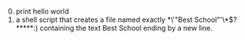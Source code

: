 0. print hello world
7.  a shell script that creates a file named exactly \*\\'"Best School"\'\\*$\?\*\*\*\*\*:) containing the text Best School ending by a new line.
